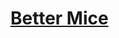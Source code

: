 # [Better Mice](https://www.mousehuntgame.com/preferences.php?tab=mousehunt-improved-settings#mousehunt-improved-settings-better-better-mice)
